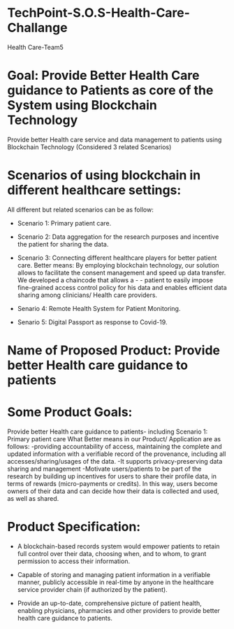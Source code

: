 # TechPoint-S.O.S-Health-Care-Challange
Health Care-Team5
# Goal: Provide Better Health Care guidance to Patients as core of the System using Blockchain Technology
Provide better Health care service and data management to patients using Blockchain Technology 
(Considered 3 related Scenarios)

# Scenarios of using blockchain in different healthcare settings: 

All different but related scenarios can be as follow:

- Scenario 1: Primary patient care.
- Scenario 2: Data aggregation for the research purposes and incentive the patient for sharing the data.
- Scenario 3: Connecting different healthcare players for better patient care.
Better means: By employing blockchain technology, our solution allows to facilitate the consent management and speed up data transfer. We developed a chaincode that allows a - - patient to easily impose fine-grained access control policy for his data and enables efficient data sharing among clinicians/ Health care providers.

- Senario 4: Remote Health System for Patient Monitoring.

- Senario 5: Digital Passport as response to Covid-19.

# Name of Proposed Product:  Provide better Health care guidance to patients

# Some Product Goals:
Provide better Health care guidance to patients- including Scenario 1: Primary patient care
What Better means in our Product/ Application are as follows:
-providing accountability of access, maintaining the complete and updated information with a verifiable record of the provenance, including all accesses/sharing/usages of the data.
-It supports privacy-preserving data sharing and management
-Motivate users/patients to be part of the research by building up incentives for users to share their profile data, in terms of rewards (micro-payments or credits). In this way, users become owners of their data and can decide how their data is collected and used, as well as shared.

# Product Specification:

- A blockchain-based records system would empower patients to retain full control over their data, choosing when, and to whom, to grant permission to access their information.

- Capable of storing and managing patient information in a verifiable manner, publicly accessible in real-time by anyone in the healthcare service provider chain (if authorized by the patient).

- Provide an up-to-date, comprehensive picture of patient health, enabling physicians, pharmacies and other providers to provide better health care guidance to patients.

